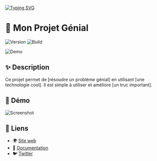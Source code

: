 [![Typing SVG](https://readme-typing-svg.demolab.com/?lines=SALUT+!+MOI+C'EST+KERALTE+ou+Christian+)](https://git.io/typing-svg)


# 🚀 Mon Projet Génial
![Version](https://img.shields.io/badge/version-1.0-blue)
![Build](https://img.shields.io/badge/build-passing-green)

![Demo](https://media.giphy.com/media/3o7abldj0b3rxrZUxW/giphy.gif)

## ✨ Description
Ce projet permet de [résoudre un problème génial] en utilisant [une technologie cool]. 
Il est simple à utiliser et améliore [un truc important].

## 🎥 Démo

![Screenshot](https://via.placeholder.com/800x400.png?text=Demo+du+Projet)

## 🔗 Liens
- 🌍 [Site web](https://monprojet.com)
- 📖 [Documentation](https://monprojet.com/docs)
- 🐦 [Twitter](https://twitter.com/monprojet)


